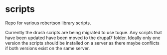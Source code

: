 scripts
=======
Repo for various robertson library scripts.  

Currently the drush scripts are being migrated to use tuque.  Any scripts that have been updated have been moved to the drupal7 folder.  Ideally only one version the scripts should be installed on a server as there maybe conflicts if both versions exist on the same server.
